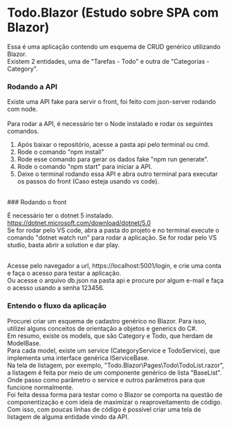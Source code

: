 # Todo.Blazor (Estudo sobre SPA com Blazor)

Essa é uma aplicação contendo um esquema de CRUD genérico utilizando Blazor. <br>
Existem 2 entidades, uma de "Tarefas - Todo" e outra de "Categorias - Category".

### Rodando a API
Existe uma API fake para servir o front, foi feito com json-server rodando com node.
<br><br>
Para rodar a API, é necessário ter o Node instalado e rodar os seguintes comandos.

1. Após baixar o repositório, acesse a pasta api pelo terminal ou cmd.
2. Rode o comando "npm install"
3. Rode esse comando para gerar os dados fake "npm run generate".
4. Rode o comando "npm start" para iniciar a API.
5. Deixe o terminal rodando essa API e abra outro terminal para executar os passos do front (Caso esteja usando vs code).

<br>
### Rodando o front

É necessário ter o dotnet 5 instalado. https://dotnet.microsoft.com/download/dotnet/5.0 <br>
Se for rodar pelo VS code, abra a pasta do projeto e no terminal execute o comando "dotnet watch run" para rodar a aplicação.
Se for rodar pelo VS studio, basta abrir a solution e dar play.

<br>
Acesse pelo navegador a url, https://localhost:5001/login, e crie uma conta e faça o acesso para testar a aplicação. <br>
Ou acesse o arquivo db.json na pasta api e procure por algum e-mail e faça o acesso usando a senha 123456.

<br>


### Entendo o fluxo da aplicação

Procurei criar um esquema de cadastro genérico no Blazor.
Para isso, utilizei alguns conceitos de orientação a objetos e generics do C#.
<br>
Em resumo, existe os models, que são Category e Todo, que herdam de ModelBase. <br>
Para cada model, existe um service (CategoryService e TodoService), que implementa uma interface genérica IServiceBase<Tipo do Model>. <br>
Na tela de listagem, por exemplo, "Todo.Blazor\Pages\Todo\TodoList.razor", a listagem é feita por meio de um componente genérico de lista "BaseList". <br>
Onde passo como parâmetro o service e outros parâmetros para que funcione normalmente. <br>
Foi feita dessa forma para testar como o Blazor se comporta na questão de componentização e com ideia de maximizar o reaproveitamento de código. Com isso, com poucas linhas de código é possível criar uma tela de listagem de alguma entidade vindo da API.
